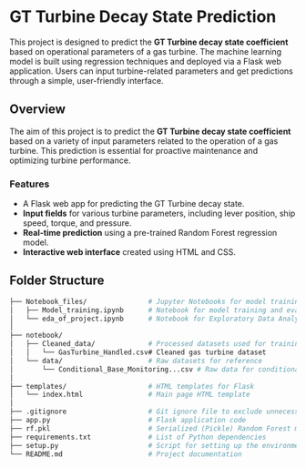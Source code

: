 # GT Turbine Decay State Prediction

This project is designed to predict the **GT Turbine decay state coefficient** based on operational parameters of a gas turbine. The machine learning model is built using regression techniques and deployed via a Flask web application. Users can input turbine-related parameters and get predictions through a simple, user-friendly interface.


## Overview

The aim of this project is to predict the **GT Turbine decay state coefficient** based on a variety of input parameters related to the operation of a gas turbine. This prediction is essential for proactive maintenance and optimizing turbine performance.

### Features
- A Flask web app for predicting the GT Turbine decay state.
- **Input fields** for various turbine parameters, including lever position, ship speed, torque, and pressure.
- **Real-time prediction** using a pre-trained Random Forest regression model.
- **Interactive web interface** created using HTML and CSS.

## Folder Structure

```bash
├── Notebook_files/               # Jupyter Notebooks for model training and EDA
│   ├── Model_training.ipynb      # Notebook for model training and evaluation
│   └── eda_of_project.ipynb      # Notebook for Exploratory Data Analysis (EDA)
│
├── notebook/                     
│   ├── Cleaned_data/             # Processed datasets used for training
│   │   └── GasTurbine_Handled.csv# Cleaned gas turbine dataset
│   └── data/                     # Raw datasets for reference
│       └── Conditional_Base_Monitoring...csv # Raw data for conditional base monitoring
│
├── templates/                    # HTML templates for Flask
│   └── index.html                # Main page HTML template
│
├── .gitignore                    # Git ignore file to exclude unnecessary files
├── app.py                        # Flask application code
├── rf.pkl                        # Serialized (Pickle) Random Forest model
├── requirements.txt              # List of Python dependencies
├── setup.py                      # Script for setting up the environment
└── README.md                     # Project documentation
